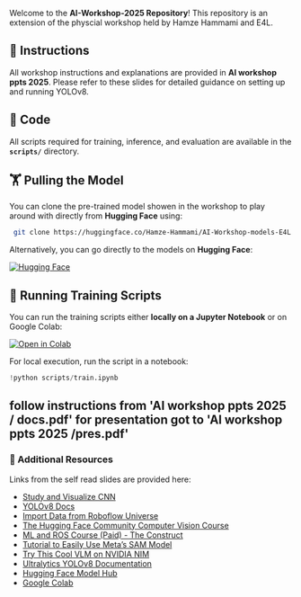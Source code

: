 Welcome to the **AI-Workshop-2025 Repository**! This repository is an extension of the physcial workshop held by Hamze Hammami and E4L.

## 📜 Instructions
All workshop instructions and explanations are provided in **AI workshop ppts 2025**. Please refer to these slides for detailed guidance on setting up and running YOLOv8.

## 📜 Code
All scripts required for training, inference, and evaluation are available in the **`scripts/`** directory.

## 🏋️ Pulling the Model
You can clone the pre-trained model showen in the workshop to play around with directly from **Hugging Face** using:

```bash
 git clone https://huggingface.co/Hamze-Hammami/AI-Workshop-models-E4L
```

Alternatively, you can go directly to the models on **Hugging Face**:

[![Hugging Face](https://huggingface.co/front/assets/huggingface_logo-noborder.svg)](https://huggingface.co/Hamze-Hammami/AI-Workshop-models-E4L/tree/main/models)

## 🚀 Running Training Scripts
You can run the training scripts either **locally on a Jupyter Notebook** or on Google Colab:

[![Open in Colab](https://colab.research.google.com/assets/colab-badge.svg)](https://colab.research.google.com/drive/1AJcaxH2Tx6PEU5UHtRBX6ACOhllukigM?usp=sharing)

For local execution, run the script in a notebook:

```python
!python scripts/train.ipynb
```

follow instructions from 'AI workshop ppts 2025 / docs.pdf' 
for presentation got to 'AI workshop ppts 2025 /pres.pdf'
---
### 🔗 Additional Resources

Links from the self read slides are provided here:
- [Study and Visualize CNN](https://poloclub.github.io/cnn-explainer/)
- [YOLOv8 Docs](https://docs.ultralytics.com/models/yolov8/)
- [Import Data from Roboflow Universe](https://docs.roboflow.com/datasets/adding-data/roboflow-universe)
- [The Hugging Face Community Computer Vision Course](https://huggingface.co/learn/computer-vision-course/en/unit0/welcome/welcome)
- [ML and ROS Course (Paid) - The Construct](https://www.theconstruct.ai/machine-learning-for-robots-learning-path/)
- [Tutorial to Easily Use Meta’s SAM Model](https://www.freecodecamp.org/news/use-segment-anything-model-to-create-masks/)
- [Try This Cool VLM on NVIDIA NIM](https://build.nvidia.com/microsoft/phi-3-vision-128k-instruct)
- [Ultralytics YOLOv8 Documentation](https://docs.ultralytics.com/)
- [Hugging Face Model Hub](https://huggingface.co/)
- [Google Colab](https://colab.research.google.com/)


